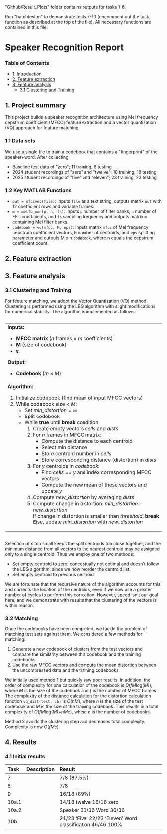 
"Github/Result_Plots" folder contains outputs for tasks 1-6.

Run "batchtest.m" to demonstrate tests 7-10 (uncomment out the task function as described at the top of the file). All necessary functions are contained in this file.

# Speaker Recognition Report
### Table of Contents  
- [1. Introduction](#1-project-summary)
- [2. Feature extraction](#2-feature-extraction)
- [3. Feature analysis](#3-feature-analysis)
  * [3.1 Clustering and Training](#31-clustering-and-training)




## 1. Project summary
This project builds a speaker recognition architecture using Mel frequency cepstrum coefficient (MFCC) feature extraction and a vector quantization (VQ) approach for feature matching.
### 1.1 Data sets
We use a single file to train a codebook that contains a "fingerprint" of the speaker+word. After collecting 
* Baseline test data of "zero"; 11 training, 8 testing
* 2024 student recordings of "zero" and "twelve"; 18 training, 18 testing
* 2025 student recordings of "five" and "eleven"; 23 training, 23 testing
### 1.2 Key MATLAB Functions
* `out = mfccvec(file)`: Inputs `file` as a text string, outputs matrix `out` with 12 coefficient rows and variable frames.
* `m = melfb_own(p, n, fs)`: Inputs `p` number of filter banks, `n` number of FFT coefficients, and `fs` sampling frequency and outputs matrix `m` containing Mel filter banks.
* `codebook = vq(mfcc, M, eps)`: Inputs matrix `mfcc` of Mel frequency cepstrum coefficient vectors, `M` number of centroids, and `eps` splitting parameter and outputs M x n `codebook`, where n equals the cepstrum coefficient count.


## 2. Feature extraction


## 3. Feature analysis
### 3.1 Clustering and Training

For feature matching, we adopt the Vector Quantization (VQ) method. Clustering is performed using the LBG algorithm with slight modifications for numerical stability. The algorithm is implemented as follows:

<div style="display: flex; justify-content: center;">
<table align="center"">
  <tr>
    <td><b>Inputs:</b>
      <ul>
        <li><b>MFCC matrix</b> (<i>n</i> frames × <i>m</i> coefficients)</li>
        <li><b>M</b> (size of codebook)</li>
        <li><b>ε</b></li>
      </ul>
      <b>Output:</b>
      <ul>
        <li><b>Codebook</b> (<i>m</i> × <i>M</i>)</li>
      </ul>
    </td>
  </tr>
  <tr>
    <td><b>Algorithm:</b>
      <ol>
        <li>Initialize codebook (find mean of input MFCC vectors)</li>
        <li>While codebook size &lt; <i>M</i>:
          <ul>
            <li>Set <i>min_distortion</i> = ∞</li>
            <li>Split codebook
            </li>
            <li>While <b>true</b> until <b>break</b> condition:
              <ol>
                <li>Create empty vectors <i>cells</i> and <i>dists</i></li>
                <li>For <i>n</i> frames in MFCC matrix:
                  <ul>
                    <li>Compute the distance to each centroid</li>
                    <li>Select min distance</li>
                    <li>Store centroid number in <i>cells</i></li>
                    <li>Store corresponding distance (distortion) in <i>dists</i></li>
                  </ul>
                </li>
                <li>For <i>y</i> centroids in <i>codebook</i>:
                  <ul>
                    <li>Find <i>cells == y</i> and index corresponding MFCC vectors</li>
                    <li>Compute the new mean of these vectors and update <i>y</i></li>
                  </ul>
                </li>
                <li>Compute <i>new_distortion</i> by averaging <i>dists</i></li>
                <li>Compute change in distortion: <i>min_distortion</i> - <i>new_distortion</i>
                  <br> If change in distortion is smaller than <i>threshold</i>, <b>break</b>
                  <br> Else, update <i>min_distortion</i> with <i>new_distortion</i>
                </li>
              </ol>
            </li>
          </ul>
        </li>
      </ol>
    </td>
  </tr>
</table>
</div>





Selection of *ε* too small keeps the split centroids too close together, and the minimum distance from all vectors to the nearest centroid may be assigned only to a single centroid. Thus we employ one of two methods:

- Set empty centroid to zero: conceptually not optimal and doesn’t follow the LBG algorithm, since we now reorder the centroid list.  
- Set empty centroid to previous centroid.

We are fortunate that the recursive nature of the algorithm accounts for this and corrects the location of the centroids, even if we now use a greater number of cycles to perform this correction. However, speed isn’t our goal here, and we demonstrate with results that the clustering of the vectors is within reason.

### 3.2 Matching

Once the codebooks have been completed, we tackle the problem of matching test sets against them. We considered a few methods for matching:

1. Generate a new codebook of clusters from the test vectors and compare the similarity between this codebook and the training codebooks.  
2. Use the raw MFCC vectors and compute the mean distortion between the uncompressed data and the training codebooks.

We initially used method 1 but quickly saw poor results. In addition, the order of complexity for one calculation of the codebook is *O*(*fM*log(*M)*), where *M* is the size of the codebook and *f* is the number of MFCC frames. The complexity of the distance calculation for the distortion calculation function `vq_dist(test, cb)` is *O*(*nM*), where *n* is the size of the test codebook and *M* is the size of the training codebook. This results in a total complexity of *O*(*fM*log(*M)*\+*nMc*), where c is the number of codebooks.

Method 2 avoids the clustering step and decreases total complexity. Complexity is now O(*fMc*) 

## 4. Results
### 4.1 Initial results

| Task | Description | Result |
| :---- | :---- | :---- |
| 7 |  | 7/8 (87.5%) |
| 8 |  | 7/8 |
| 9 |  | 16/18 (89%) |
| 10a.1 |  | 14/18 twelve 16/18 zero |
| 10a.2 |  | Speaker 30/36 Word 36/36 |
| 10b |  | 21/23 ‘Five’ 22/23 ‘Eleven’ Word classification 46/46 100% |


